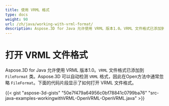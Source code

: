 ```yaml
---
title: 使用 VRML 格式
type: docs
weight: 90
url: /zh/java/working-with-vrml-format/
description: Aspose.3D for Java 允许使用 VRML 版本1.0。VRML 文件格式已添加到FileFormat类中。Aspose.3D 可以自动检测 VRML 格式，因此在Open方法中通常忽略FileFormat。
---
```

#  **打开 VRML 文件格式**
Aspose.3D for Java 允许使用 VRML 版本1.0。`VRML` 文件格式已添加到 `FileFormat` 类。Aspose.3D 可以自动检测 `VRML` 格式，因此在Open方法中通常忽略 `FileFormat`。下面的代码片段显示了如何打开 VRML 文件格式。

{{< gist "aspose-3d-gists" "50e7f479a64956c0bf78841c0799ba76" "src-java-examples-workingwithVRML-OpenVRML-OpenVRML.java" >}}
